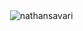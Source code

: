   <p>&nbsp;<img align="center" src="https://github-readme-stats.vercel.app/api?username=nathansavari&show_icons=true&locale=en" alt="nathansavari" /></p>
